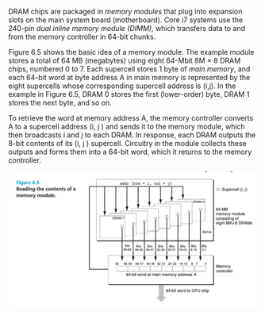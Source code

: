 DRAM chips are packaged in *memory modules* that plug into expansion slots on the main system board (motherboard). Core i7 systems use the 240-pin *dual inline memory module (DIMM),* which transfers data to and from the memory controller in 64-bit chunks.

Figure 6.5 shows the basic idea of a memory module. The example module stores a total of 64 MB (megabytes) using eight 64-Mbit 8M × 8 DRAM chips, numbered 0 to 7. Each supercell stores 1 byte of *main memory*, and each 64-bit word at byte address A in main memory is represented by the eight supercells whose corresponding supercell address is (i,j). In the example in Figure 6.5, DRAM 0 stores the first (lower-order) byte, DRAM 1 stores the next byte, and so on.

To retrieve the word at memory address A, the memory controller converts A to a supercell address (i, j ) and sends it to the memory module, which then broadcasts i and j to each DRAM. In response, each DRAM outputs the 8-bit contents of its (i, j ) supercell. Circuitry in the module collects these outputs and forms them into a 64-bit word, which it returns to the memory controller.

<img src="1.png" alt="1.png" style="zoom:50%;" />